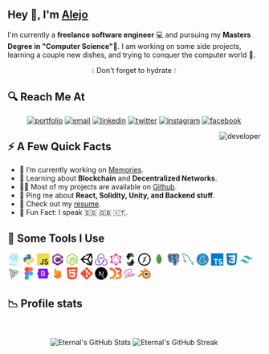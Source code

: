 <!--
**alejosilvalau/alejosilvalau** is a ✨ _special_ ✨ repository because its `README.md` (this file) appears on your GitHub profile.

Here are some ideas to get you started:

- 🔭 I’m currently working on ...
- 🌱 I’m currently learning ...
- 👯 I’m looking to collaborate on ...
- 🤔 I’m looking for help with ...
- 💬 Ask me about ...
- 📫 How to reach me: ...
- 😄 Pronouns: ...
- ⚡ Fun fact: ...
-->

<h2>Hey 👋, I'm <a href="https://alejosilvalau.netlify.app">Alejo</a></h2>

<p>I'm currently a <strong>freelance software engineer</strong> 💻 and pursuing my <strong>Masters Degree in "Computer Science"</strong>📜. I am working on some side projects, learning a couple new dishes, and trying to conquer the computer world 👾.</p>

<p align="center">💧 Don't forget to hydrate 💧</p>

<h2>🔍 Reach Me At</h2>

<p align="center">
<a target="_blank" href="https://alejosilvalau.netlify.app"><img src="https://img.shields.io/badge/-Portfolio-004aa8?style=for-the-badge&logo=Opsgenie" alt="portfolio"></a>
<a target="_blank" href="mailto:alejo.lautaro@hotmail.com"><img src="https://img.shields.io/badge/-Gmail-c0392b?style=for-the-badge&logo=Gmail&logoColor=white" alt="email"></a>
<a target="_blank" href="https://www.linkedin.com/in/alejosilvalau/"><img src="https://img.shields.io/badge/-LinkedIn-0e76a8?style=for-the-badge&logo=LinkedIn" alt="linkedin"></a>
<!-- <a target="_blank" href="https://tiwarivikas.medium.com/"><img src="https://img.shields.io/badge/-Medium-41464c?style=for-the-badge&logo=Medium"></a> -->
<a target="_blank" href="https://twitter.com/alejosilvalau"><img src="https://img.shields.io/badge/-Twitter-1ca0f1?style=for-the-badge&logo=Twitter&logoColor=white" alt="twitter"></a>
<a target="_blank" href="https://www.instagram.com/alejosilvalau"><img src="https://img.shields.io/badge/-Instagram-dc1b52?style=for-the-badge&logo=Instagram&logoColor=white" alt="instagram"></a>
<a target="_blank" href="https://www.facebook.com/profile.php?id=100078914406655"><img src="https://img.shields.io/badge/-Facebook-1977f2?style=for-the-badge&logo=Facebook&logoColor=white" alt="facebook"></a>
</p>

<img align="right" src="https://c.tenor.com/qJ5evVs-_uUAAAAC/coding.gif" alt="developer"/>
<h2>⚡️ A Few Quick Facts</h2>
<ul>
<li>🔭 I’m currently working on <a href="https://github.com/alejosilvalau/memories">Memories</a>.</li>
<li>🧐 Learning about <strong>Blockchain</strong> and <strong>Decentralized Networks</strong>.</li>
<li>👨‍💻 Most of my projects are available on <a href="https://github.com/alejosilvalau">Github</a>.</li>
<li>💬 Ping me about <strong>React, Solidity, Unity, and Backend stuff</strong>.</li>
<li>📙 Check out my <a href="https://drive.google.com/file/d/15mDixdI85_WkRptlw6GZvhu_RuQUOTM2/view?usp=sharing" alt="cv">resume</a>.</li>
<li>🎉 Fun Fact: I speak 🇪🇸  🇬🇧  🇮🇹.</li>
</ul>

<h2>🚀 Some Tools I Use</h2>
<p align="left">
<img src="https://raw.githubusercontent.com/devicons/devicon/master/icons/react/react-original-wordmark.svg" alt="react" width="25" height="25" />
<img src="https://raw.githubusercontent.com/devicons/devicon/master/icons/python/python-original.svg" alt="python" width="25" height="25" />
<img src="https://raw.githubusercontent.com/devicons/devicon/master/icons/javascript/javascript-original.svg" alt="javascript" width="25" height="25" />
<img src="https://raw.githubusercontent.com/devicons/devicon/master/icons/csharp/csharp-original.svg" alt="csharp" width="25" height="25" />
<img src="https://raw.githubusercontent.com/devicons/devicon/master/icons/nodejs/nodejs-original.svg" alt="nodejs" width="25" height="25" />
<img src="https://raw.githubusercontent.com/devicons/devicon/master/icons/unity/unity-original.svg" alt="unity" width="25" height="25" />
<img src="https://raw.githubusercontent.com/devicons/devicon/master/icons/redux/redux-original.svg" alt="redux" width="25" height="25" />
<img src="https://raw.githubusercontent.com/devicons/devicon/master/icons/graphql/graphql-plain.svg" alt="graphql" width="25" height="25" />
<img src="https://raw.githubusercontent.com/devicons/devicon/master/icons/solidity/solidity-original.svg" alt="solidity" width="25" height="25" />
<img src="https://raw.githubusercontent.com/devicons/devicon/master/icons/socketio/socketio-original.svg" alt="socketio" width="25" height="25" />
<img src="https://raw.githubusercontent.com/devicons/devicon/master/icons/mongodb/mongodb-original.svg" alt="mongodb" width="25" height="25" />
<img src="https://raw.githubusercontent.com/devicons/devicon/master/icons/postgresql/postgresql-original.svg" alt="postgresql" width="25" height="25" />
<img src="https://raw.githubusercontent.com/devicons/devicon/master/icons/mysql/mysql-original.svg" alt="mysql" width="25" height="25" />
<img src="https://raw.githubusercontent.com/devicons/devicon/master/icons/yarn/yarn-original.svg" alt="yarn" width="25" height="25" />
<img src="https://raw.githubusercontent.com/devicons/devicon/master/icons/typescript/typescript-original.svg" alt="typescript" width="25" height="25" />
<img src="https://raw.githubusercontent.com/devicons/devicon/master/icons/css3/css3-original.svg" alt="css3" width="25" height="25" />
<img src="https://raw.githubusercontent.com/devicons/devicon/master/icons/tailwindcss/tailwindcss-plain.svg" alt="tailwindcss" width="25" height="25" />
<img src="https://raw.githubusercontent.com/devicons/devicon/master/icons/threejs/threejs-original.svg" alt="threejs" width="25" height="25" />
<img src="https://raw.githubusercontent.com/devicons/devicon/master/icons/figma/figma-original.svg" alt="figma" width="25" height="25" />
<img src="https://raw.githubusercontent.com/devicons/devicon/master/icons/bootstrap/bootstrap-original.svg" alt="bootstrap" width="25" height="25" />
<img src="https://raw.githubusercontent.com/devicons/devicon/master/icons/firebase/firebase-plain.svg" alt="firebase" width="25" height="25" />
<img src="https://raw.githubusercontent.com/devicons/devicon/master/icons/html5/html5-original.svg" alt="html5" width="25" height="25" />
<img src="https://raw.githubusercontent.com/devicons/devicon/master/icons/git/git-original.svg" alt="git" width="25" height="25" />
<img src="https://raw.githubusercontent.com/devicons/devicon/master/icons/nextjs/nextjs-original.svg" alt="nextjs" width="25" height="25" />
<img src="https://raw.githubusercontent.com/devicons/devicon/master/icons/d3js/d3js-original.svg" alt="d3js" width="25" height="25" />
<img src="https://raw.githubusercontent.com/devicons/devicon/master/icons/sass/sass-original.svg" alt="sass" width="25" height="25" />
<img src="https://raw.githubusercontent.com/devicons/devicon/master/icons/blender/blender-original.svg" alt="blender" width="25" height="25" />
</p>

<h2>📉 Profile stats</h2>
<br>
<p align="center">
<img width="370px" alt="Eternal's GitHub Stats" src="https://github-readme-stats.vercel.app/api?username=alejosilvalau&custom_title=Overall+Activity&show_icons=true&hide_border=true&count_private=true&bg_color=ffffff00&title_color=2e7eff&text_color=878787&icon_color=2e7eff" />
<img width="370px" alt="Eternal's GitHub Streak" src="https://github-readme-streak-stats.herokuapp.com/?user=alejosilvalau&background=ffffff00&hide_border=true&stroke=878787&ring=296dda&fire=296dda&currStreakNum=878787&sideNums=878787&currStreakLabel=878787&sideLabels=878787&dates=878787" />
</p>
